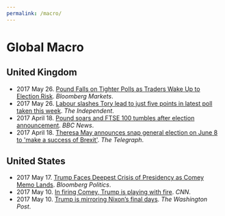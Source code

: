 ```yaml
---
permalink: /macro/
---
```

# Global Macro

## United Kingdom

* 2017 May 26. [Pound Falls on Tighter Polls as Traders Wake Up to Election Risk](https://www.bloomberg.com/news/articles/2017-05-26/sterling-slips-as-poll-shows-tory-lead-narrows-after-bomb-attack). *Bloomberg Markets*.
* 2017 May 26. [Labour slashes Tory lead to just five points in latest poll taken this week](http://www.independent.co.uk/news/uk/politics/labour-poll-yougov-latest-jeremy-corbyn-tory-points-slashed-theresa-may-party-surge-a7756421.html). *The Independent*.
* 2017 April 18. [Pound soars and FTSE 100 tumbles after election announcement](http://www.bbc.com/news/business-39627859). *BBC News*.
* 2017 April 18. [Theresa May announces snap general election on June 8 to 'make a success of Brexit'](http://www.telegraph.co.uk/news/2017/04/18/breaking-theresa-may-make-statement-downing-street-1115am1/). *The Telegraph*.

## United States

* 2017 May 17. [Trump Faces Deepest Crisis of Presidency as Comey Memo Lands](https://www.bloomberg.com/politics/articles/2017-05-17/trump-faces-deepest-crisis-of-presidency-as-comey-memo-surfaces). *Bloomberg Politics*.
* 2017 May 10. [In firing Comey, Trump is playing with fire](http://edition.cnn.com/2017/05/09/opinions/trump-comey-huge-trouble-opinion-callan/). *CNN*.
* 2017 May 10. [Trump is mirroring Nixon’s final days](https://www.washingtonpost.com/posteverything/wp/2017/05/10/trump-is-mirroring-nixons-final-days/). *The Washington Post*.
